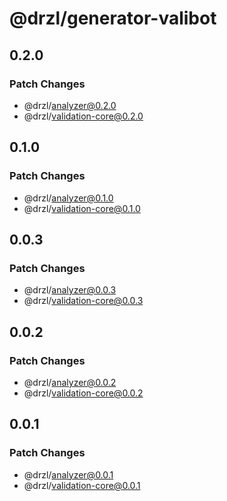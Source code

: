 # @drzl/generator-valibot

## 0.2.0

### Patch Changes

- @drzl/analyzer@0.2.0
- @drzl/validation-core@0.2.0

## 0.1.0

### Patch Changes

- @drzl/analyzer@0.1.0
- @drzl/validation-core@0.1.0

## 0.0.3

### Patch Changes

- @drzl/analyzer@0.0.3
- @drzl/validation-core@0.0.3

## 0.0.2

### Patch Changes

- @drzl/analyzer@0.0.2
- @drzl/validation-core@0.0.2

## 0.0.1

### Patch Changes

- @drzl/analyzer@0.0.1
- @drzl/validation-core@0.0.1
